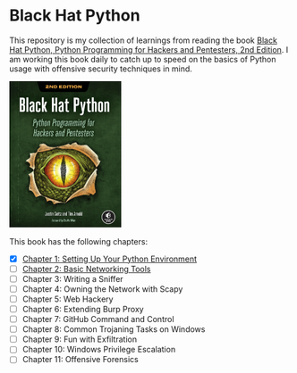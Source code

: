 # Black Hat Python  

This repository is my collection of learnings from reading the book [Black Hat Python, Python Programming for Hackers and Pentesters, 2nd Edition](https://www.amazon.com/Black-Hat-Python-2nd-Programming/dp/1718501129/ref=sr_1_1?crid=3GQ7M73C3AA8G&keywords=black+hat+python&qid=1653296529&sprefix=black+hat+python%2Caps%2C78&sr=8-1). I am working this book daily to catch up to speed on the basics of Python usage with offensive security techniques in mind.

<img src="BHPCover.png" style="width:200px"/>

This book has the following chapters:
- [x] [Chapter 1: Setting Up Your Python Environment](/ch1/ch1.md)
- [ ] [Chapter 2: Basic Networking Tools](/ch2/ch2.md)
- [ ] Chapter 3: Writing a Sniffer
- [ ] Chapter 4: Owning the Network with Scapy
- [ ] Chapter 5: Web Hackery
- [ ] Chapter 6: Extending Burp Proxy
- [ ] Chapter 7: GitHub Command and Control
- [ ] Chapter 8: Common Trojaning Tasks on Windows
- [ ] Chapter 9: Fun with Exfiltration
- [ ] Chapter 10: Windows Privilege Escalation
- [ ] Chapter 11: Offensive Forensics
